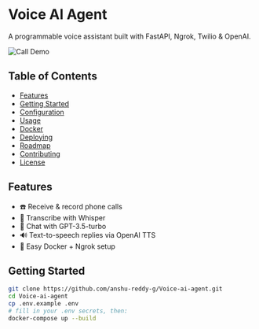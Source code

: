 # Voice AI Agent
A programmable voice assistant built with FastAPI, Ngrok, Twilio & OpenAI.

![Call Demo](docs/demo.gif)

## Table of Contents
- [Features](#features)
- [Getting Started](#getting-started)
- [Configuration](#configuration)
- [Usage](#usage)
- [Docker](#docker)
- [Deploying](#deploying)
- [Roadmap](#roadmap)
- [Contributing](#contributing)
- [License](#license)

## Features
- ☎️  Receive & record phone calls  
- 📝  Transcribe with Whisper  
- 🤖  Chat with GPT-3.5-turbo  
- 🔊  Text-to-speech replies via OpenAI TTS  
- 🚀  Easy Docker + Ngrok setup  

## Getting Started
```bash
git clone https://github.com/anshu-reddy-g/Voice-ai-agent.git
cd Voice-ai-agent
cp .env.example .env
# fill in your .env secrets, then:
docker-compose up --build
